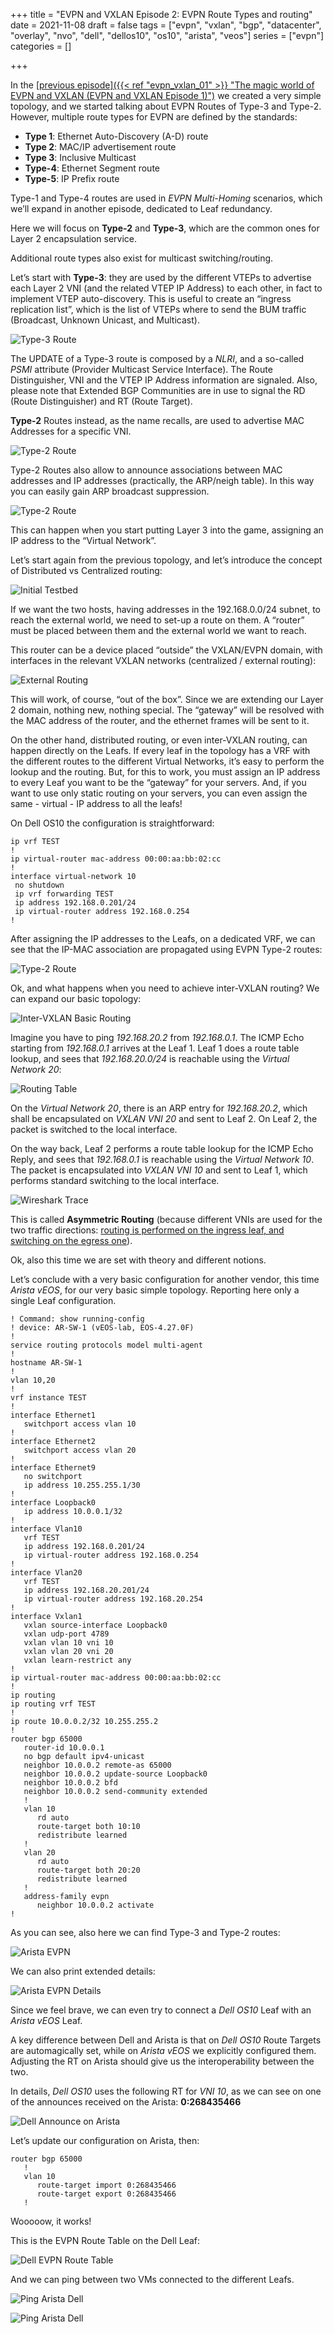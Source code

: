 +++
title = "EVPN and VXLAN Episode 2: EVPN Route Types and routing"
date = 2021-11-08
draft = false
tags = ["evpn", "vxlan", "bgp", "datacenter", "overlay", "nvo", "dell", "dellos10", "os10", "arista", "veos"]
series = ["evpn"]
categories = []

+++

In the <u>[previous episode]({{< ref "evpn_vxlan_01" >}} "The magic world of EVPN and VXLAN (EVPN and VXLAN Episode 1)")</u> we created a very simple topology, and we started talking about EVPN Routes of Type-3 and Type-2. However, multiple route types for EVPN are defined by the standards:
* **Type 1**: Ethernet Auto-Discovery (A-D) route
* **Type 2**: MAC/IP advertisement route
* **Type 3**: Inclusive Multicast
* **Type-4**: Ethernet Segment route
* **Type-5**: IP Prefix route

Type-1 and Type-4 routes are used in *EVPN Multi-Homing* scenarios, which we’ll expand in another episode, dedicated to Leaf redundancy.

Here we will focus on **Type-2** and **Type-3**, which are the common ones for Layer 2 encapsulation service.

Additional route types also exist for multicast switching/routing.

Let’s start with **Type-3**: they are used by the different VTEPs to advertise each Layer 2 VNI (and the related VTEP IP Address) to each other, in fact to implement VTEP auto-discovery. This is useful to create an “ingress replication list”, which is the list of VTEPs where to send the BUM traffic (Broadcast, Unknown Unicast, and Multicast).

![Type-3 Route](Type_3.png#sixhundreds)

The UPDATE of a Type-3 route is composed by a *NLRI*, and a so-called *PSMI* attribute (Provider Multicast Service Interface).
The Route Distinguisher, VNI and the VTEP IP Address information are signaled.
Also, please note that Extended BGP Communities are in use to signal the RD (Route Distinguisher) and RT (Route Target).

**Type-2** Routes instead, as the name recalls, are used to advertise MAC Addresses for a specific VNI.

![Type-2 Route](Type_2_MAC.png#sixhundreds)

Type-2 Routes also allow to announce associations between MAC addresses and IP addresses (practically, the ARP/neigh table). In this way you can easily gain ARP broadcast suppression.

![Type-2 Route](Type_2_MAC_IP.png#sixhundreds)

This can happen when you start putting Layer 3 into the game, assigning an IP address to the “Virtual Network”.

Let’s start again from the previous topology, and let’s introduce the concept of Distributed vs Centralized routing:

![Initial Testbed](First_Topology.png#small)

If we want the two hosts, having addresses in the 192.168.0.0/24 subnet, to reach the external world, we need to set-up a route on them. A “router” must be placed between them and the external world we want to reach.

This router can be a device placed “outside” the VXLAN/EVPN domain, with interfaces in the relevant VXLAN networks (centralized / external routing):

![External Routing](External_Routing.png#small)

This will work, of course, “out of the box”. Since we are extending our Layer 2 domain, nothing new, nothing special. The “gateway” will be resolved with the MAC address of the router, and the ethernet frames will be sent to it.

On the other hand, distributed routing, or even inter-VXLAN routing, can happen directly on the Leafs.
If every leaf in the topology has a VRF with the different routes to the different Virtual Networks, it’s easy to perform the lookup and the routing.
But, for this to work, you must assign an IP address to every Leaf you want to be the “gateway” for your servers.
And, if you want to use only static routing on your servers, you can even assign the same - virtual - IP address to all the leafs!

On Dell OS10 the configuration is straightforward:

```
ip vrf TEST
!
ip virtual-router mac-address 00:00:aa:bb:02:cc
!
interface virtual-network 10
 no shutdown
 ip vrf forwarding TEST
 ip address 192.168.0.201/24
 ip virtual-router address 192.168.0.254
!
```

After assigning the IP addresses to the Leafs, on a dedicated VRF, we can see that the IP-MAC association are propagated using EVPN Type-2 routes:

![Type-2 Route](Dell_Type_2.png#mid)

Ok, and what happens when you need to achieve inter-VXLAN routing?
We can expand our basic topology:

![Inter-VXLAN Basic Routing](Inter_VXLAN_Routing_base.png#small)

Imagine you have to ping *192.168.20.2* from *192.168.0.1*.
The ICMP Echo starting from *192.168.0.1* arrives at the Leaf 1. Leaf 1 does a route table lookup, and sees that *192.168.20.0/24* is reachable using the *Virtual Network 20*:

![Routing Table](Leaf_1_Routing.png#mid)

On the *Virtual Network 20*, there is an ARP entry for *192.168.20.2*, which shall be encapsulated on *VXLAN VNI 20* and sent to Leaf 2. On Leaf 2, the packet is switched to the local interface.

On the way back, Leaf 2 performs a route table lookup for the ICMP Echo Reply, and sees that *192.168.0.1* is reachable using the *Virtual Network 10*.
The packet is encapsulated into *VXLAN VNI 10* and sent to Leaf 1, which performs standard switching to the local interface.

![Wireshark Trace](Wireshark_Asymm.png#mid)

This is called **Asymmetric Routing** (because different VNIs are used for the two traffic directions: <u>routing is performed on the ingress leaf, and switching on the egress one</u>).

Ok, also this time we are set with theory and different notions.

Let’s conclude with a very basic configuration for another vendor, this time *Arista vEOS*, for our very basic simple topology.
Reporting here only a single Leaf configuration.

```
! Command: show running-config
! device: AR-SW-1 (vEOS-lab, EOS-4.27.0F)
!
service routing protocols model multi-agent
!
hostname AR-SW-1
!
vlan 10,20
!
vrf instance TEST
!
interface Ethernet1
   switchport access vlan 10
!
interface Ethernet2
   switchport access vlan 20
!
interface Ethernet9
   no switchport
   ip address 10.255.255.1/30
!
interface Loopback0
   ip address 10.0.0.1/32
!
interface Vlan10
   vrf TEST
   ip address 192.168.0.201/24
   ip virtual-router address 192.168.0.254
!
interface Vlan20
   vrf TEST
   ip address 192.168.20.201/24
   ip virtual-router address 192.168.20.254
!
interface Vxlan1
   vxlan source-interface Loopback0
   vxlan udp-port 4789
   vxlan vlan 10 vni 10
   vxlan vlan 20 vni 20
   vxlan learn-restrict any
!
ip virtual-router mac-address 00:00:aa:bb:02:cc
!
ip routing
ip routing vrf TEST
!
ip route 10.0.0.2/32 10.255.255.2
!
router bgp 65000
   router-id 10.0.0.1
   no bgp default ipv4-unicast
   neighbor 10.0.0.2 remote-as 65000
   neighbor 10.0.0.2 update-source Loopback0
   neighbor 10.0.0.2 bfd
   neighbor 10.0.0.2 send-community extended
   !
   vlan 10
      rd auto
      route-target both 10:10
      redistribute learned
   !
   vlan 20
      rd auto
      route-target both 20:20
      redistribute learned
   !
   address-family evpn
      neighbor 10.0.0.2 activate
!
```

As you can see, also here we can find Type-3 and Type-2 routes:

![Arista EVPN](Arista_MAC_IP.png#mid)

We can also print extended details:

![Arista EVPN Details](Arista_VNI_10_Details.png#mid)


Since we feel brave, we can even try to connect a *Dell OS10* Leaf with an *Arista vEOS* Leaf.

A key difference between Dell and Arista is that on *Dell OS10* Route Targets are automagically set, while on *Arista vEOS* we explicitly configured them.
Adjusting the RT on Arista should give us the interoperability between the two.

In details, *Dell OS10* uses the following RT for *VNI 10*, as we can see on one of the announces received on the Arista: **0:268435466**

![Dell Announce on Arista](Arista_Dell_RT.png#mid)

Let’s update our configuration on Arista, then:
```
router bgp 65000
   !
   vlan 10
      route-target import 0:268435466
      route-target export 0:268435466
   !
```

Wooooow, it works!

This is the EVPN Route Table on the Dell Leaf:

![Dell EVPN Route Table](Dell_Arista_EVPN.png#mid)

And we can ping between two VMs connected to the different Leafs.

![Ping Arista Dell](Ping_Arista_Dell_Trace.png#mid)

![Ping Arista Dell](Ping_Arista_Dell.png#mid)
